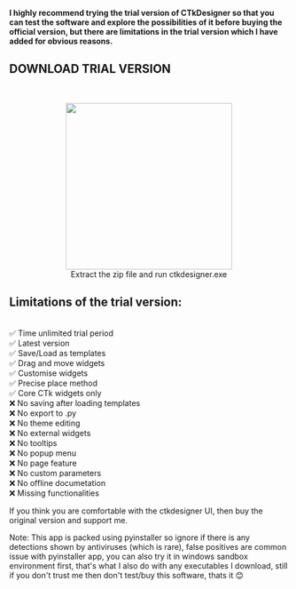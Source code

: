 **I highly recommend trying the trial version of CTkDesigner so that you can test the software and explore the possibilities of it before buying the official version, 
but there are limitations in the trial version which I have added for obvious reasons.**

## DOWNLOAD TRIAL VERSION
<br> <p align='center'> [<img src="https://img.shields.io/badge/Download-Trial-informational?&logo=python&logoColor=yellow&color=white" width="300">](https://github.com/Akascape/CTkDesigner-Support/releases/download/trial-version/CTkDesigner-Trial.zip)  </br>
Extract the zip file and run ctkdesigner.exe

## Limitations of the trial version:
<br> ✅ Time unlimited trial period
<br> ✅ Latest version
<br> ✅ Save/Load as templates
<br> ✅ Drag and move widgets
<br> ✅ Customise widgets
<br> ✅ Precise place method
<br> ✅ Core CTk widgets only
<br> ❌ No saving after loading templates
<br> ❌ No export to .py
<br> ❌ No theme editing
<br> ❌ No external widgets
<br> ❌ No tooltips
<br> ❌ No popup menu
<br> ❌ No page feature
<br> ❌ No custom parameters
<br> ❌ No offline documetation
<br> ❌ Missing functionalities

If you think you are comfortable with the ctkdesigner UI, then buy the original version and support me. 

Note: This app is packed using pyinstaller so ignore if there is any detections shown by antiviruses (which is rare), false positives are common issue with pyinstaller app, you can also try it in windows sandbox environment first, that's what I also do with any executables I download, still if you don't trust me then don't test/buy this software, thats it 😊
